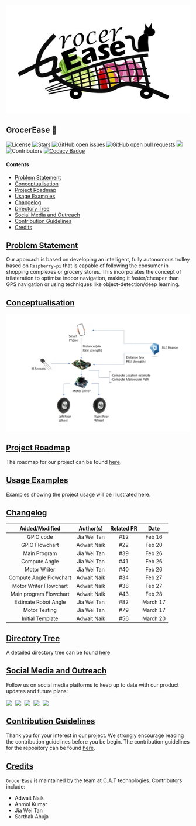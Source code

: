 <p align="center">
  <img src="https://github.com/CAT-Technologies/GrocerEase/blob/devel/utils/social%20media/logos/logo.jpeg"/>
</p>

## GrocerEase 🛒

[![License](https://img.shields.io/badge/license-LGPL_2.1-blue)](LICENSE)
![Stars](https://img.shields.io/github/stars/RTEP-Project-Team/GrocerEase.svg?style=flat&label=Star&maxAge=86400)
[![GitHub open issues](https://img.shields.io/github/issues-raw/RTEP-Project-Team/GrocerEase.svg)](https://github.com/RTEP-Project-Team/GrocerEase/issues) 
[![GitHub open pull requests](https://img.shields.io/github/issues-pr-raw/RTEP-Project-Team/GrocerEase.svg)](https://github.com/RTEP-Project-Team/GrocerEase/pulls) ![](https://img.shields.io/github/repo-size/RTEP-Project-Team/GrocerEase.svg?label=Repo%20size&style=flat-square)&nbsp;
![Contributors](https://img.shields.io/github/contributors/RTEP-Project-Team/GrocerEase.svg?style=flat&label=Contributors&maxAge=86400)
[![Codacy Badge](https://app.codacy.com/project/badge/Grade/b2f9685a62f14cb29afe65c845d9846e)](https://www.codacy.com/gh/CAT-Technologies/GrocerEase/dashboard?utm_source=github.com&amp;utm_medium=referral&amp;utm_content=CAT-Technologies/GrocerEase&amp;utm_campaign=Badge_Grade)
#### Contents

* [Problem Statement](#problem-statement)
* [Conceptualisation](#conceptualisation)
* [Project Roadmap](#project-roadmap)
* [Usage Examples](#usage-examples)
* [Changelog](#changelog)
* [Directory Tree](#directory-tree)
* [Social Media and Outreach](#social-media-and-outreach)
* [Contribution Guidelines](#contribution-guidelines)
* [Credits](#credits)

## [Problem Statement](#GrocerEase)

Our approach is based on developing an intelligent, fully autonomous trolley based on `Raspberry-pi` that is capable of following the consumer in shopping complexes or grocery stores. This incorporates the concept of trilateration to optimise indoor navigation, making it faster/cheaper than GPS navigation or using techniques like object-detection/deep learning.

## [Conceptualisation](#GrocerEase)

![Temporary Block Diagram](https://github.com/CAT-Technologies/GrocerEase/blob/devel/utils/concept%20illustration/block_diagram.jpeg)

## [Project Roadmap](#GrocerEase)

The roadmap for our project can be found [here](https://github.com/CAT-Technologies/GrocerEase/projects/1).

## [Usage Examples](#GrocerEase)

Examples showing the project usage will be illustrated here.

## [Changelog](#GrocerEase)

| Added/Modified          | Author(s)    | Related PR  | Date        |
| :---------------------: | :----------: | :---------: | :---------: |     
| GPIO code               | Jia Wei Tan  |    #12      |   Feb 16    |
| GPIO Flowchart          | Adwait Naik  |    #22      |   Feb 20    |
| Main Program            | Jia Wei Tan  |    #39      |   Feb 26    |
| Compute Angle           | Jia Wei Tan  |    #41      |   Feb 26    |
| Motor Writer            | Jia Wei Tan  |    #40      |   Feb 26    |
| Compute Angle Flowchart | Adwait Naik  |    #34      |   Feb 27    |
| Motor Writer Flowchart  | Adwait Naik  |    #38      |   Feb 27    |
| Main program Flowchart  | Adwait Naik  |    #43      |   Feb 28    |
| Estimate Robot Angle    | Jia Wei Tan  |    #82      |   March 17  |
| Motor Testing           | Jia Wei Tan  |    #79      |   March 17  |
| Initial Template        | Adwait Naik  |    #56      |   March 20  |


## [Directory Tree](#GrocerEase)

A detailed directory tree can be found [here](https://github.com/CAT-Technologies/GrocerEase/blob/devel/utils/directory-tree.md)

## [Social Media and Outreach](#GrocerEase)

Follow us on social media platforms to keep up to date with our product updates and future plans:

<nav>
    <div class="sociallinks"><!--links to social pages, opened in new tabs-->
        <a href="https://twitter.com/TechnologiesCat" target="_blank"><img src="https://img.icons8.com/fluent/48/000000/twitter.png" style="width: 40px; vertical-align: middle; margin-right: 5px;"></a>
        <a href="https://www.instagram.com/cattechnologiesltd/" target="_blank"><img src="https://img.icons8.com/fluent/48/000000/instagram-new.png" style="width: 40px; vertical-align: middle; margin-right: 5px;"></a>
        <a href="https://www.linkedin.com/company/cat-technologies8-ltd/" target="_blank"><img src="https://img.icons8.com/fluent/48/000000/linkedin.png" style="width: 36px; vertical-align: middle; margin-right: 5px;"></a>
	<a href="https://www.youtube.com/channel/UCRmPlp3qE8imQI-GOUK1ZsA" target="_blank"><img src="https://img.icons8.com/color/48/000000/youtube-play.png" style="width: 36px; vertical-align: middle; margin-right: 5px;"></a>
        <a href="cattechnologiesltd8@gmail.com" target="_blank"><img src="https://img.icons8.com/clouds/150/000000/gmail-new.png" style="width: 36px; vertical-align: middle; margin-right: 5px;"></a>
    </div>
</nav>

## [Contribution Guidelines](#GrocerEase)

Thank you for your interest in our project. We strongly encourage reading the contribution guidelines before you be begin. The contribution guidelines for the repository can be found [here](https://github.com/RTEP-Project-Team/GrocerEase/blob/devel/Contribution_Guidelines.md).

## [Credits](#GrocerEase)

`GrocerEase` is maintained by the team at C.A.T technologies. Contributors include:

* Adwait Naik
* Anmol Kumar
* Jia Wei Tan
* Sarthak Ahuja
